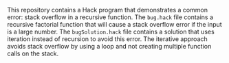This repository contains a Hack program that demonstrates a common error: stack overflow in a recursive function. The `bug.hack` file contains a recursive factorial function that will cause a stack overflow error if the input is a large number. The `bugSolution.hack` file contains a solution that uses iteration instead of recursion to avoid this error.  The iterative approach avoids stack overflow by using a loop and not creating multiple function calls on the stack.